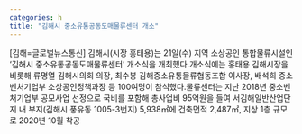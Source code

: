 ```yaml
---
categories: h
title: "김해시 중소유통공동도매물류센터 개소"
---
```

[김해=글로벌뉴스통신] 김해시(시장 홍태용)는 21일(수) 지역 소상공인 통합물류시설인 ‘김해시 중소유통공동도매물류센터’ 개소식을 개최했다.개소식에는 홍태용 김해시장을 비롯해 류명열 김해시의회 의장, 최수봉 김해중소유통물류협동조합 이사장, 배석희 중소벤처기업부 소상공인정책과장 등 100여명이 참석했다.물류센터는 지난 2018년 중소벤처기업부 공모사업 선정으로 국비를 포함해 총사업비 95억원을 들여 서김해일반산업단지 내 부지(김해시 풍유동 1005-3번지) 5,938㎡에 건축면적 2,487㎡, 지상 1층 규모로 2020년 10월 착공